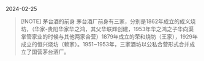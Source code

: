 2024-02-25
> [!NOTE] 茅台酒的前身
> 茅台酒厂前身有三家，分别是1862年成立的成义烧坊，（华家-贵阳华家华之鸿，其父华联辉创建，1953年华之鸿之子华向渠掌管家业的时候与其他两家合营）1879年成立的荣和烧坊（王家），1929年成立的恒兴烧坊（赖家）。1951~1953年，三家酒坊以公私合营形式合并成立了国营茅台酒厂。
